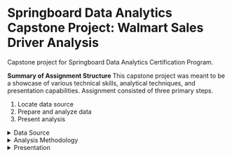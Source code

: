# Springboard Data Analytics Capstone Project:  Walmart Sales Driver Analysis
Capstone project for Springboard Data Analytics Certification Program.

<b> Summary of Assignment Structure </b>
This capstone project was meant to be a showcase of various technical skills, analytical techniques, and presentation capabilities.  Assignment consisted of three primary steps.
1. Locate data source
2. Prepare and analyze data
3. Present analysis

<details>
<summary> Data Source </summary>
Data Source: https://www.kaggle.com/datasets/asahu40/walmart-data-analysis-and-forcasting/data 
</details>
<details>
<summary> Analysis Methodology </summary>
Data was imported to python via pandas from csv, where it was then visualized and cleaned. <br>
After cleaning, additional features were constructed including new continuous, categorical, binary, and combination variables. <br>
Finally, driver analysis was conducted utilizing linear regression (OLS). <br>
</details>
<details>
<summary> Presentation </summary>
Final visualizations and resulting key findings, insights, and reccomendations constructed and sumarized in Tableau. <br>
Presentation Link: <i>link</i>
</details>
